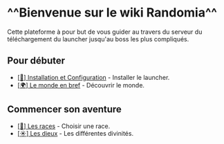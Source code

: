 # ^^Bienvenue sur le wiki **Randomia**^^

Cette plateforme à pour but de vous guider au travers du serveur du téléchargement du launcher jusqu'au boss les plus compliqués.

## Pour débuter

* [[:wrench:] Installation et Configuration](/install/) - Installer le launcher.
* [[:earth_africa:] Le monde en bref](monde/enbref.md) - Découvrir le monde.

## Commencer son aventure

* [[:fairy:] Les races](#) - Choisir une race.
* [[:sunny:] Les dieux](#) - Les différentes divinités.
